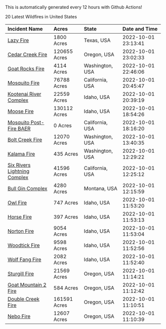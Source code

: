 This is automatically generated every 12 hours with Github Actions!

20 Latest Wildfires in United States

 | Incident Name | Acres | State | Date and Time |
|:---|:---|:---|:---|
| [Lazy Fire](https://inciweb.nwcg.gov/incident/8431/) | 1800 Acres | Texas, USA | 2022-10-01 23:13:41 |
| [Cedar Creek Fire](https://inciweb.nwcg.gov/incident/8307/) | 120655 Acres | Oregon, USA | 2022-10-01 23:02:33 |
| [Goat Rocks Fire](https://inciweb.nwcg.gov/incident/8415/) | 4114 Acres | Washington, USA | 2022-10-01 22:46:06 |
| [Mosquito Fire](https://inciweb.nwcg.gov/incident/8398/) | 76788 Acres | California, USA | 2022-10-01 20:45:47 |
| [Kootenai River Complex ](https://inciweb.nwcg.gov/incident/8378/) | 22559 Acres | Idaho, USA | 2022-10-01 20:39:19 |
| [Moose Fire](https://inciweb.nwcg.gov/incident/8249/) | 130112 Acres | Idaho, USA | 2022-10-01 18:54:26 |
| [Mosquito Post-Fire BAER](https://inciweb.nwcg.gov/incident/8430/) | 0 Acres | California, USA | 2022-10-01 18:16:20 |
| [Bolt Creek Fire](https://inciweb.nwcg.gov/incident/8417/) | 12070 Acres | Washington, USA | 2022-10-01 13:40:35 |
| [Kalama Fire](https://inciweb.nwcg.gov/incident/8420/) | 435 Acres | Washington, USA | 2022-10-01 12:29:22 |
| [Six Rivers Lightning Complex](https://inciweb.nwcg.gov/incident/8312/) | 41596 Acres | California, USA | 2022-10-01 12:25:12 |
| [Bull Gin Complex](https://inciweb.nwcg.gov/incident/8381/) | 4280 Acres | Montana, USA | 2022-10-01 12:15:59 |
| [Owl Fire](https://inciweb.nwcg.gov/incident/8416/) | 747 Acres | Idaho, USA | 2022-10-01 11:53:20 |
| [Horse Fire ](https://inciweb.nwcg.gov/incident/8423/) | 397 Acres | Idaho, USA | 2022-10-01 11:53:13 |
| [Norton Fire](https://inciweb.nwcg.gov/incident/8308/) | 9054 Acres | Idaho, USA | 2022-10-01 11:53:04 |
| [Woodtick Fire](https://inciweb.nwcg.gov/incident/8253/) | 9598 Acres | Idaho, USA | 2022-10-01 11:52:56 |
| [Wolf Fang Fire](https://inciweb.nwcg.gov/incident/8273/) | 2082 Acres | Idaho, USA | 2022-10-01 11:52:40 |
| [Sturgill Fire](https://inciweb.nwcg.gov/incident/8364/) | 21569 Acres | Oregon, USA | 2022-10-01 11:14:21 |
| [Goat Mountain 2 Fire](https://inciweb.nwcg.gov/incident/8380/) | 584 Acres | Oregon, USA | 2022-10-01 11:12:42 |
| [Double Creek Fire](https://inciweb.nwcg.gov/incident/8366/) | 161591 Acres | Oregon, USA | 2022-10-01 11:10:51 |
| [Nebo Fire](https://inciweb.nwcg.gov/incident/8363/) | 12607 Acres | Oregon, USA | 2022-10-01 11:10:39 |
